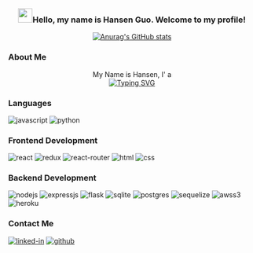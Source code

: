 ### <div align='center'><img src="https://media.giphy.com/media/hvRJCLFzcasrR4ia7z/giphy.gif" width="29px" height="29px">Hello, my name is Hansen Guo. Welcome to my profile! </div>

<!-- [github-stats]: -->
<div align='center'>

[![Anurag's GitHub stats](https://github-readme-stats.vercel.app/api?username=Hansen-G&show_icons=true&theme=dracula)](https://github.com/Hansen-G)




</div>


### About Me
<div align='center'>
My Name is Hansen, I' a 
</div>
<div align='center'>
<a href="https://github.com/Hansen-G"><img src="https://readme-typing-svg.herokuapp.com?font=Tiro+Gurmukhi&size=22&pause=1000&color=74A9CF&width=120&lines=Researcher;Developer;Consultant;Designer" alt="Typing SVG" /></a>
</div>

### Languages

![javascript]
![python]

### Frontend Development

![react]
![redux]
![react-router]
![html]
![css]

### Backend Development

![nodejs]
![expressjs]
![flask]
![sqlite]
![postgres]
![sequelize]
![awss3]
![heroku]

### Contact Me

[![linked-in](https://img.shields.io/badge/LinkedIn-0077B5?style=for-the-badge&logo=LinkedIn&logoColor=white)](https://www.linkedin.com/in/hansen-guo/)
[![github](https://img.shields.io/badge/GitHub-000000?style=for-the-badge&logo=GitHub&logoColor=white)](https://github.com/Hansen-G)





<!-- badges urls-->

[awss3]: https://img.shields.io/badge/AWS%20S3-FF9900?style=flat-square&logo=amazons3&logoColor=white
[css]: https://img.shields.io/badge/CSS3-1572B6?style=flat-square&logo=css3&logoColor=white
[expressjs]: https://img.shields.io/badge/Express.js-404D59?style=flat-square&logo=express
[flask]: https://img.shields.io/badge/Flask-000000?style=flat-square&logo=flask&logoColor=white
[heroku]: https://img.shields.io/badge/Heroku-430098?style=flat-square&logo=heroku&logoColor=white
[html]: https://img.shields.io/badge/HTML5-E34F26?style=flat-square&logo=html5&logoColor=white
[javascript]: https://img.shields.io/badge/JavaScript-323330?style=flat-square&logo=javascript&logoColor=F7DF1E
[nodejs]: https://img.shields.io/badge/Node.js-43853D?style=flat-square&logo=node.js&logoColor=white
[postgres]: https://img.shields.io/badge/PostgreSQL-316192?style=flat-square&logo=postgresql&logoColor=white
[python]: https://img.shields.io/badge/Python-14354C?style=flat-square&logo=python&logoColor=white
[react]: https://img.shields.io/badge/React-20232A?style=flat-square&logo=react&logoColor=61DAFB
[react-router]: https://img.shields.io/badge/React_Router-CA4245?style=flat-square&logo=react-router&logoColor=white
[redux]: https://img.shields.io/badge/Redux-593D88?style=flat-square&logo=redux&logoColor=white
[sequelize]: https://img.shields.io/badge/Sequelize-323330?style=flat-square&logo=sequelize&logoColor=blue
[sqlite]: https://img.shields.io/badge/SQLite-07405E?style=flat-square&logo=sqlite&logoColor=white

<!-- [typescript]: https://img.shields.io/badge/TypeScript-3178C6?style=flat-square&logo=typescript&logoColor=white -->

